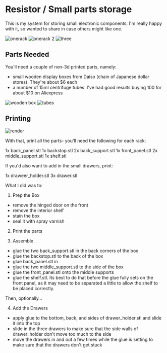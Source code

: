 # Resistor / Small parts storage

This is my system for storing small electronic components. I'm really happy with it, so wanted to share in case others might like one.

![onerack](pics/onerack_1.jpg)
![onerack 2](pics/onerack_2.jpg)
![three](pics/three_stack.png)


## Parts Needed
You'll need a couple of non-3d printed parts, namely:
- small wooden display boxes from Daiso (chain of Japanese dollar stores). They're about $6 each
- a number of 15ml centrifuge tubes. I've had good results buying 100 for about $10 on Aliexpress

![wooden box](pics/start.jpg)
![tubes](pics/tubes15ml.png)

## Printing 
![render](pics/resistor_storage_render.png)


With that, print all the parts- you'll need the following for each rack:

1x back_panel.stl
1x backstop.stl
2x back_support.stl
1x front_panel.stl
2x middle_support.stl
1x shelf.stl

If you'd also want to add in the small drawers, print:

1x draweer_holder.stl
3x drawer.stl

What I did was to:

1. Prep the Box

- remove the hinged door on the front
- remove the interior shelf
- stain the box
- seal it with spray varnish

2. Print the parts

3. Assemble

- glue the two back_support.stl in the back corners of the box
- glue the backstop.stl to the back of the box
- glue back_panel.stl in
- glue the two middle_support.stl to the side of the box
- glue the front_panel.stl onto the middle supports
- glue the shelf.stl. Its best to do that before the glue fully sets on the front panel, as it may need to be separated a little to allow the shelf to be placed correctly.

Then, optionally…

4. Add the Drawers

- apply glue to the bottom, back, and sides of drawer_holder.stl and slide it into the top
- slide in the three drawers to make sure that the side walls of drawer_holder don't move too much to the side
- move the drawers in and out a few times while the glue is setting to make sure that the drawers don't get stuck
